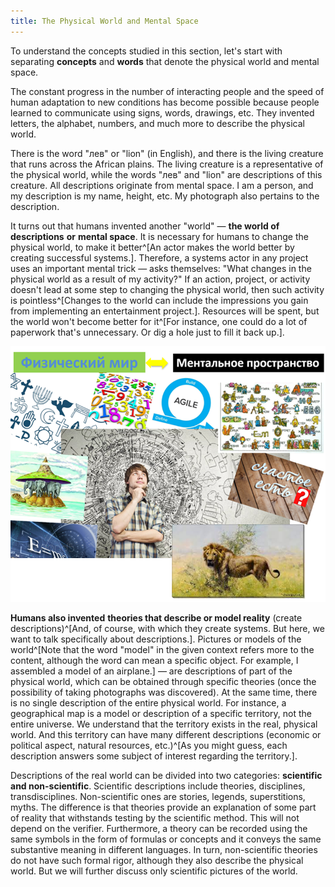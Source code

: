 ```yaml
---
title: The Physical World and Mental Space
---
```


To understand the concepts studied in this section, let's start with separating **concepts** and **words** that denote the physical world and mental space.

The constant progress in the number of interacting people and the speed of human adaptation to new conditions has become possible because people learned to communicate using signs, words, drawings, etc. They invented letters, the alphabet, numbers, and much more to describe the physical world.

There is the word "лев" or "lion" (in English), and there is the living creature that runs across the African plains. The living creature is a representative of the physical world, while the words "лев" and "lion" are descriptions of this creature. All descriptions originate from mental space. I am a person, and my description is my name, height, etc. My photograph also pertains to the description.

It turns out that humans invented another "world" — **the world of descriptions** **or** **mental space**. It is necessary for humans to change the physical world, to make it better^[An actor makes the world better by creating successful systems.]. Therefore, a systems actor in any project uses an important mental trick — asks themselves: "What changes in the physical world as a result of my activity?" If an action, project, or activity doesn't lead at some step to changing the physical world, then such activity is pointless^[Changes to the world can include the impressions you gain from implementing an entertainment project.]. Resources will be spent, but the world won't become better for it^[For instance, one could do a lot of paperwork that's unnecessary. Or dig a hole just to fill it back up.].


![](01-physical-world-and-mental-space-2.png)


**Humans also invented** **theories that describe or model reality** (create descriptions)^[And, of course, with which they create systems. But here, we want to talk specifically about descriptions.]. Pictures or models of the world^[Note that the word "model" in the given context refers more to the content, although the word can mean a specific object. For example, I assembled a model of an airplane.] — are descriptions of part of the physical world, which can be obtained through specific theories (once the possibility of taking photographs was discovered). At the same time, there is no single description of the entire physical world. For instance, a geographical map is a model or description of a specific territory, not the entire universe. We understand that the territory exists in the real, physical world. And this territory can have many different descriptions (economic or political aspect, natural resources, etc.)^[As you might guess, each description answers some subject of interest regarding the territory.].

Descriptions of the real world can be divided into two categories: **scientific and non-scientific**. Scientific descriptions include theories, disciplines, transdisciplines. Non-scientific ones are stories, legends, superstitions, myths. The difference is that theories provide an explanation of some part of reality that withstands testing by the scientific method. This will not depend on the verifier. Furthermore, a theory can be recorded using the same symbols in the form of formulas or concepts and it conveys the same substantive meaning in different languages. In turn, non-scientific theories do not have such formal rigor, although they also describe the physical world. But we will further discuss only scientific pictures of the world.